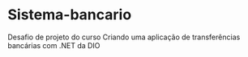 # Sistema-bancario

Desafio de projeto do curso Criando uma aplicação de transferências bancárias com .NET da DIO
